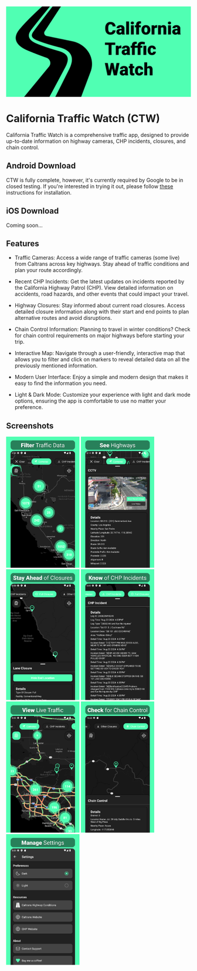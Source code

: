 ![Feature_Graphic](./assets/Feature_Graphic.png)
# California Traffic Watch (CTW)
California Traffic Watch is a comprehensive traffic app, designed to provide up-to-date information on highway cameras, CHP incidents, closures, and chain control.

## Android Download
CTW is fully complete, however, it's currently required by Google to be in closed testing. If you're interested in trying it out, please follow [these](https://github.com/KallosP/CaliforniaTrafficWatchPreview/blob/main/ANDROID_INSTALL.md) instructions for installation.

## iOS Download
Coming soon...

## Features
- Traffic Cameras: Access a wide range of traffic cameras (some live) from Caltrans across key highways. Stay ahead of traffic conditions and plan your route accordingly.

- Recent CHP Incidents: Get the latest updates on incidents reported by the California Highway Patrol (CHP). View detailed information on accidents, road hazards, and other events that could impact your travel.

- Highway Closures: Stay informed about current road closures. Access detailed closure information along with their start and end points to plan alternative routes and avoid disruptions.

- Chain Control Information: Planning to travel in winter conditions? Check for chain control requirements on major highways before starting your trip.

- Interactive Map: Navigate through a user-friendly, interactive map that allows you 
to filter and click on markers to reveal detailed data on all the previously mentioned information.

- Modern User Interface: Enjoy a simple and modern design that makes it easy to find the information you need.

- Light & Dark Mode: Customize your experience with light and dark mode options, ensuring the app is comfortable to use no matter your preference.

## Screenshots
<img src="./assets/Image_1.png" width="200" /> <img src="./assets/Image_2.png" width="200" />
<img src="./assets/Image_3.png" width="200" />
<img src="./assets/Image_4.png" width="200" />
<img src="./assets/Image_5.png" width="200" />
<img src="./assets/Image_7.png" width="200" />
<img src="./assets/Image_6.png" width="200" />
